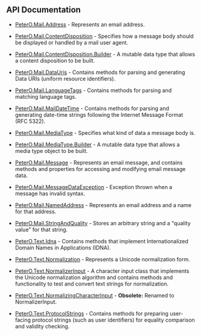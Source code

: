 ## API Documentation

 * [PeterO.Mail.Address](PeterO.Mail.Address.md) - Represents an email address.

 * [PeterO.Mail.ContentDisposition](PeterO.Mail.ContentDisposition.md) - Specifies how a message body should be displayed or handled by a mail user agent.

 * [PeterO.Mail.ContentDisposition.Builder](PeterO.Mail.ContentDisposition.Builder.md) - A mutable data type that allows a content disposition to be built.

 * [PeterO.Mail.DataUris](PeterO.Mail.DataUris.md) - Contains methods for parsing and generating Data URIs (uniform resource identifiers).

 * [PeterO.Mail.LanguageTags](PeterO.Mail.LanguageTags.md) - Contains methods for parsing and matching language tags.

 * [PeterO.Mail.MailDateTime](PeterO.Mail.MailDateTime.md) - Contains methods for parsing and generating date-time strings following the Internet Message Format (RFC 5322).

 * [PeterO.Mail.MediaType](PeterO.Mail.MediaType.md) - Specifies what kind of data a message body is.

 * [PeterO.Mail.MediaType.Builder](PeterO.Mail.MediaType.Builder.md) - A mutable data type that allows a media type object to be built.

 * [PeterO.Mail.Message](PeterO.Mail.Message.md) - Represents an email message, and contains methods and properties for accessing and modifying email message data.

 * [PeterO.Mail.MessageDataException](PeterO.Mail.MessageDataException.md) - Exception thrown when a message has invalid syntax.

 * [PeterO.Mail.NamedAddress](PeterO.Mail.NamedAddress.md) - Represents an email address and a name for that address.

 * [PeterO.Mail.StringAndQuality](PeterO.Mail.StringAndQuality.md) - Stores an arbitrary string and a "quality value" for that string.

 * [PeterO.Text.Idna](PeterO.Text.Idna.md) - Contains methods that implement Internationalized Domain Names in Applications (IDNA).

 * [PeterO.Text.Normalization](PeterO.Text.Normalization.md) - Represents a Unicode normalization form.

 * [PeterO.Text.NormalizerInput](PeterO.Text.NormalizerInput.md) - A character input class that implements the Unicode normalization algorithm and contains methods and functionality to test and convert text strings for normalization.

 * [PeterO.Text.NormalizingCharacterInput](PeterO.Text.NormalizingCharacterInput.md) - <b>Obsolete:</b> Renamed to NormalizerInput.

 * [PeterO.Text.ProtocolStrings](PeterO.Text.ProtocolStrings.md) - Contains methods for preparing user-facing protocol strings (such as user identifiers) for equality comparison and validity checking.
